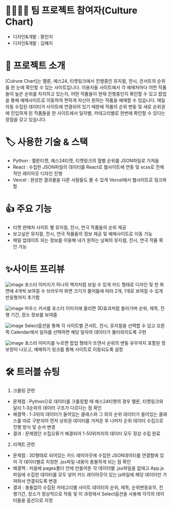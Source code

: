 # 👨‍👩‍👧‍👦 팀 프로젝트 참여자(Culture Chart)
- 디자인&개발 : 황인지
-  디자인&개발 : 김혜지

# 📑 프로젝트 소개
[Culrure Chart]는 멜론, 예스24, 티켓링크에서 진행중인 뮤지컬, 전시, 콘서트의 순위를 한 눈에 확인할 수 있는 사이트입니다. 이용자들 사이트에서 각 예매처마다 어떤 작품들이 높은 순위를 차지하고 있는지, 어떤 작품들이 현재 진행중인지 확인할 수 있고 팝업을 통해 예매사이트로 이동하여 편하게 자신이 원하는 작품을 예매할 수 있습니다. 매일 자동 수집된 데이터가 사이트에 연결되어 있기 때문에 작품의 순위 변동 및 새로 순위권에 진입하게 된 작품들을 한 사이트에서 일자별, 카테고리별로 한번에 확인할 수 있다는 장점을 갖고 있습니다.

# 🏷️ 사용한 기술 & 스택
- Python : 멜론티켓, 예스24티켓, 티켓링크의 월별 순위를 JSON파일로 가져옴
- React : 수집한 JSON파일의 데이터를 React로 웹사이트에 연동 및 scss로 전체적인 레이아웃 디자인 진행
- Vercel : 완성한 결과물을 다른 사람들도 볼 수 있게 Vercel에서 웹사이트로 링크화함

# 👍 주요 기능
- 티켓 판매처 사이트 별 뮤지컬, 전시, 연극 작품들의 순위 제공
- 보고싶은 뮤지컬, 전시, 연극 작품들의 정보 제공 및 예매사이트로 이동 가능
- 매일 업데이트 되는 정보를 이용해 내가 원하는 날짜의 뮤지컬, 전시, 연극 작품 확인 가능

# ✨사이트 프리뷰
![image](https://github.com/Hyeji1364/culturechart-api/assets/161557112/c5640d9f-535c-4e48-8019-6d2f123ae05b)
포스터 이미지가 하나의 액자처럼 보일 수 있게 카드 형태로 디자인 및 한 화면에 4개씩 보여질 수 브라우저 화면 크기가 줄어듦에 따라 2개, 1개로 보여질 수 있게 반응형까지 추가함


![image](https://github.com/Hyeji1364/culturechart-api/assets/161557112/6c7d4f53-afc9-429e-896e-81c6205cc9cd)
마우스 커서를 포스터 이미지에 올리면 3D효과처럼 돌아가며 순위, 제목, 진행 기간, 장소 정보를 보여줌


![image](https://github.com/Hyeji1364/culturechart-api/assets/161557112/68d6f3a6-032a-4013-ba34-458ca9fc56f9)
Select옵션을 통해 각 사이트별 콘서트, 전시, 뮤지컬을 선택할 수 있고 오른쪽 Calendar에서 일자를 선택하면 해당 일자의 데이터가 불러와지도록 구현

![image](https://github.com/Hyeji1364/culturechart-api/assets/161557112/461adc82-7c34-4f34-bfe1-8096085d03d4)
포스터 이미지를 누르면 팝업 형태가 뜨면서 순위의 변동 유무까지 포함된 정보창이 나오고, 예매하기 링크를 통해 사이트로 이동되도록 설정

# 🛠️ 트러블 슈팅
1. 크롤링 관련
- 문제점 : Python으로 데이터를 크롤링할 때 예스24티켓의 경우 멜론, 티켓링크와 달리 1-3순위의 데이터 구조가 다르다는 점 확인
- 해결책 : 1-3위의 데이터가 들어있는 클래스와 그 외의 순위 데이터가 들어있는 클래스를 따로 구분지어 먼저 상위권 데이터를 가져온 후 나머지 순위 데이터 수집으로 진행 방식 및 순서 변경
- 결과 : 문제였던 수집오류가 해결되어 1-50위까지의 데이터 모두 정상 수집 완료

2. 리액트 관련
- 문제점 : 3D형태로 되어있는 카드 레이아웃에 수집한 JSON데이터를 연결함에 있어 각 데이터별로 지정한 .jsx파일 내용이 충돌하게 되는 점 확인
- 해결책 : 처음에 pages폴더 안에 만들어둔 각 데이터별 .jsx파일을 없애고 App.js파일에 수집한 데이터를 모두 넣어 카드 레이아웃이 있는 js파일에 해당 데이터만 가져와서 연결되도록 변경
- 결과 : 충돌없이 수집된 카테고리별 사이트 데이터의 순위, 제목, 순위변동유무, 진행기간, 장소가 정상적으로 작동 및 이 과정에서 Select옵션을 사용해 각각의 데이터들을 옵션으로 지정
